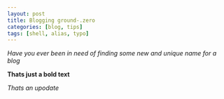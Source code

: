 ```yaml
---
layout: post
title: Blogging ground-.zero
categories: [blog, tips]
tags: [shell, alias, typo]
---
```


*Have you ever been in need of finding some new and unique name for a blog*

**Thats just a bold text**

*Thats an upodate*

